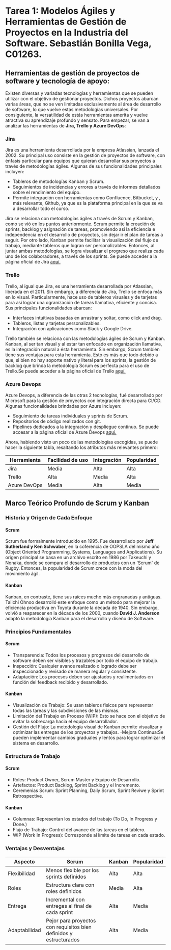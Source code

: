 # Tarea 1: Modelos Ágiles y Herramientas de Gestión de Proyectos en la Industria del Software. Sebastián Bonilla Vega, C01263.
## Herramientas de gestión de proyectos de software y tecnología de apoyo:
Existen diversas y variadas tecnologías y herramientas que se pueden utilizar con el objetivo de gestionar proyectos. Dichos proyectos abarcan varias áreas, que no se ven limitadas exclusivamente al área de desarrollo de software, lo que vuelve estas metodologías universales. Por consiguiente, la versatilidad de estás herramientas amerita y vuelve atractiva su aprendizaje profundo y sensato. Para empezar, se van a analizar las herramientas de **Jira, Trello y Azure DevOps**:

### Jira
Jira es una herramienta desarrollada por la empresa Atlassian, lanzada el 2002. Su principal uso consiste en la gestión de proyectos de software, con énfasis particular para equipos que quieran desarrollar sus proyectos a través de metodologías ágiles. Algunas de sus funcionalidades principales incluyen:
 - Tableros de metodologías Kanban y Scrum.
 - Seguimientos de incidencias y errores a través de informes detallados sobre el rendimiento del equipo.
 - Permite integración con herramientas como Confluence, Bitbucket, y , más relevante, Github, ya que es la plataforma principal en la que se va a desarrollar todo el curso.

Jira se relaciona con metodologías ágiles a través de Scrum y Kanban, como se vió en los puntos anteriormente. Scrum permite la creación de sprints, backlog y asignación de tareas, promoviendo así la eficiencia e independencia en el desarrollo de proyectos, sin dejar ir el plan de tareas a seguir. Por otro lado, Kanban permite facilitar la visualización del flujo de trabajo, mediante tableros que logran ser personalizables. Entonces, al juntar ambas metodologías, se logra visualizar el progreso que realiza cada uno de los colaboradores, a través de los sprints. Se puede acceder a la página oficial de Jira [aquí.](https://www.atlassian.com/software/jira?campaign=18442480203&adgroup=140479881486&targetid=kwd-855725830&matchtype=e&network=g&device=c&device_model=&creative=656562805651&keyword=jira&placement=&target=&ds_eid=700000001558501&ds_e1=GOOGLE&gad_source=1&gclid=CjwKCAjwwLO_BhB2EiwAx2e-34B7j6vK0XZa13Rj52wgB0VfWpg2jBOJh8zZUNwtLBwLTtcev296oxoCOJcQAvD_BwE)

###  Trello
Trello, al igual que Jira, es una herramienta desarrollada por Atlassian, liberada en el 2011. Sin embargo, a diferencia de Jira, Trello se enfoca más en lo visual. Particularmente, hace uso de tableros visuales y de tarjetas para así lograr una ogranización de tareas llamativa, eficiente y concisa. Sus principales funcionalidades abarcan:
- Interfaces intuitivas basadas en arrastrar y soltar, como click and drag.
- Tableros, listas y tarjetas personalizables.
- Integración con aplicaciones como Slack  y Google Drive.

Trello también se relaciona con las metodologías ágiles de Scrum y Kanban. Kanban, al ser tan visual y al estar tan enfocado en organización llamativa, es la integración natural a ésta herramienta. Sin embargo, Scrum también tiene sus ventajas para esta herramienta. Esto es más que todo debido a que, si bien no hay soporte nativo y literal para los sprints, la gestión de backlog que brinda la metodología Scrum es perfecta para el uso de Trello.Se puede acceder a la página oficial de Trello [aquí.](https://trello.com/es)

### Azure Devops
Azure Devops, a diferencia de las otras 2 tecnologías, fué desarrollado por Microsoft para la gestión de proyectos con integración directa para CI/CD. Algunas funcionalidades brindadas por Azure incluyen:
- Seguimiento de tareas individuales y sprints de Scrum.
- Repositorios de código realizados con git.
- Pipelines dedicados a la integración y despliegue continuo.
Se puede accesar a la página oficial de Azure Devops [aquí.](https://azure.microsoft.com/es-es/products/devops)


Ahora, habiendo visto un poco de las metodologías escogidas, se puede hacer la siguiente tabla, resaltando los atributos más relevantes primero:

| Herramienta    | Facilidad de uso | Integración | Popularidad |
|---------------|----------------|------------|-------------|
| Jira         | Media          | Alta       | Alta        |
| Trello       | Alta           | Media      | Alta        |
| Azure DevOps | Media          | Alta       | Media       |

## Marco Teórico Profundo de Scrum y Kanban
### Historia y Origen de Cada Enfoque
#### Scrum
Scrum fue formalmente introducido en 1995. Fue desarrollado por **Jeff Sutherland y Ken Schwaber**, en la coferencia de OOPSLA del mismo año (Object Oriented Programming, Systems, Languages and Applications). Su origen principal se basa en un archivo escrito en 1986 por Takeuchi y Nonaka, donde se compara el desarrollo de productos con un 'Scrum' de Rugby. Entonces, la popularidad de Scrum crece con la moda del movimiento ágil.
#### Kanban
Kanban, en contraste, tiene sus raíces mucho más engranadas y antiguas. Taiichi Ohnoo desarrolló este enfoque como un método para mejorar la eficiencia productiva en Toyota durante la década de 1940. Sin embargo, volvió a reaparecer en la década de los 2000, cuando **David J. Anderson** adaptó la metodología Kanban para el desarrollo y diseño de Software.
### Principios Fundamentales
#### Scrum
- Transparencia: Todos los procesos y progresos del desarrollo de software deben ser visibles y trazables por todo el equipo de trabajo.
- Inspección: Cualquier avance realizado o logrado debe ser inspeccionado y revisado de manera regular y consistente.
- Adaptación: Los procesos deben ser ajustados y realimentados en función del feedback recibido y desarrollado. 
#### Kanban
- Visualización de Trabajo: Se usan tableros fisicos para representar todas las tareas y las subdivisiones de las mismas.
- Limitación del Trabajo en Proceso (WIP): Esto se hace con el objetivo de evitar la sobrecarga hacia el equipo desarrollador.
- Gestión del Flujo: La metodología visual de Kanban permite visualizar y optimizar las entregas de los proyectos y trabajos. 
-Mejora Continua:Se pueden implementar cambios graduales y lentos para lograr optimizar el sistema en desarrollo.
### Estructura de Trabajo
#### Scrum
- Roles: Product Owner, Scrum Master y Equipo de Desarrollo.
- Artefactos: Product Backlog, Sprint Backlog y el Incremento.
- Ceremenias Scrum: Sprint Planning, Daily Scrum, Sprint Reviwe y Sprint Retrospective.
#### Kanban
- Columnas: Representan los estados del trabajo (To Do, In Progress y Done.)
- Flujo de Trabajo: Control del avance de las tareas en el tablero.
- WIP (Work In Progress): Corresponde al límite de tareas en cada estado.
### Ventajas y Desventajas
| Aspecto       | Scrum                                                              | Kanban | Popularidad |
|---------------|--------------------------------------------------------------------|------------|-------------|
| Flexibilidad  | Menos flexible por los sprints definidos                           | Alta       | Alta        |
| Roles         | Estructura clara con roles definidos                               | Media      | Alta        |
| Entrega       | Incremental con entregas al final de cada sprint                   | Alta       | Media       |
| Adaptabilidad | Pejor para proyectos con requisitos bien definidos y estructurados | Alta       | Media       |